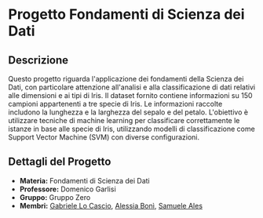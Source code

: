 # Progetto Fondamenti di Scienza dei Dati

## Descrizione
Questo progetto riguarda l'applicazione dei fondamenti della Scienza dei Dati, 
con particolare attenzione all'analisi e alla classificazione di dati relativi 
alle dimensioni e ai tipi di Iris. Il dataset fornito contiene informazioni su 
150 campioni appartenenti a tre specie di Iris. Le informazioni raccolte includono
la lunghezza e la larghezza del sepalo e del petalo. L'obiettivo è utilizzare 
tecniche di machine learning per classificare correttamente le istanze in base 
alle specie di Iris, utilizzando modelli di classificazione come Support Vector
Machine (SVM) con diverse configurazioni.

## Dettagli del Progetto
- **Materia:** Fondamenti di Scienza dei Dati
- **Professore:** Domenico Garlisi
- **Gruppo:** Gruppo Zero
- **Membri:** [Gabriele Lo Cascio](https://www.linkedin.com/in/gabriele-locascio), [Alessia Bonì](https://github.com/AleRaylee), [Samuele Ales]()

